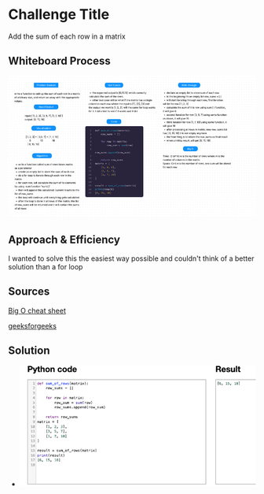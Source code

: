 # Challenge Title

Add the sum of each row in a matrix

## Whiteboard Process
![Whiteboard](/python/docs/add_sum_matrix/White%20Board.png)

## Approach & Efficiency
I wanted to solve this the easiest way possible and couldn't think of a better solution than a for loop

## Sources

[Big O cheat sheet](https://www.freecodecamp.org/news/big-o-cheat-sheet-time-complexity-chart/)

[geeksforgeeks](https://www.geeksforgeeks.org/program-to-find-the-sum-of-each-row-and-each-column-of-a-matrix/#)

## Solution
- ![test](/python/docs/add_sum_matrix/test.png)
